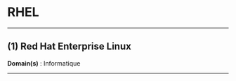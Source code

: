 # RHEL

--------------------

## (1) Red Hat Enterprise Linux

**Domain(s)** : Informatique

--------------------